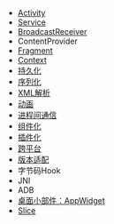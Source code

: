 * [Activity](Activity.md)
* [Service](Service.md)
* [BroadcastReceiver](Broadcast.md)
* ContentProvider
* [Fragment](Fragment.md)
* [Context](Context.md)
* [持久化](持久化.md)
* [序列化](序列化.md)
* [XML解析](XML解析.md)
* [动画](动画.md)
* [进程间通信](进程间通信.md)
* [组件化](组件化.md)
* [插件化](插件化.md)
* [跨平台](跨平台.md)
* [版本适配](版本适配.md)
* 字节码Hook
* JNI
* ADB
* [桌面小部件：AppWidget](AppWidget.md)
* [Slice](Slice.md)


